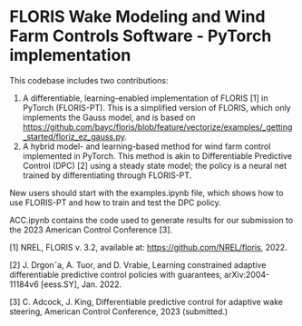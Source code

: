 # FLORIS Wake Modeling and Wind Farm Controls Software - PyTorch implementation

This codebase includes two contributions: 
1. A differentiable, learning-enabled implementation of FLORIS [1] in PyTorch (FLORIS-PT). This is a simplified version of FLORIS, which only implements the Gauss model, and is based on https://github.com/bayc/floris/blob/feature/vectorize/examples/_getting_started/floriz_ez_gauss.py. 
2. A hybrid model- and learning-based method for wind farm control implemented in PyTorch. This method is akin to Differentiable Predictive Control (DPC) [2] using a steady state model; the policy is a neural net trained by differentiating through FLORIS-PT.

New users should start with the examples.ipynb file, which shows how to use FLORIS-PT and how to train and test the DPC policy.

ACC.ipynb contains the code used to generate results for our submission to the 2023 American Control Conference [3].

[1] NREL, FLORIS v. 3.2, available at: https://github.com/NREL/floris, 2022.

[2] J. Drgonˇa, A. Tuor, and D. Vrabie, Learning constrained adaptive differentiable predictive control policies with guarantees, arXiv:2004- 11184v6 [eess.SY], Jan. 2022.

[3] C. Adcock, J. King, Differentiable predictive control for adaptive wake steering, American Control Conference, 2023 (submitted.)
